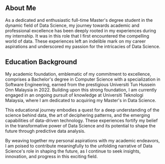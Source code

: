 
## About Me

As a dedicated and enthusiastic full-time Master's degree student in the dynamic field of Data Science, my journey towards academic and professional excellence has been deeply rooted in my experiences during my internship. It was in this role that I first encountered the compelling world of data. These experiences left an indelible mark on my career aspirations and underscored my passion for the intricacies of Data Science.

## Education Background

My academic foundation, emblematic of my commitment to excellence, comprises a Bachelor's degree in Computer Science with a specialization in Software Engineering, earned from the prestigious Universiti Tun Hussein Onn Malaysia in 2022. Building upon this strong foundation, I am currently engaged in an ongoing pursuit of knowledge at Universiti Teknologi Malaysia, where I am dedicated to acquiring my Master's in Data Science.

This educational journey embodies a quest for a deep understanding of the science behind data, the art of deciphering patterns, and the emerging capabilities of data-driven technology. These experiences fortify my belief in the transformative power of Data Science and its potential to shape the future through predictive data analysis.

By weaving together my personal aspirations with my academic endeavors, I am poised to contribute meaningfully to the unfolding narrative of Data Science's role in shaping the future, as I continue to seek insights, innovation, and progress in this exciting field.
